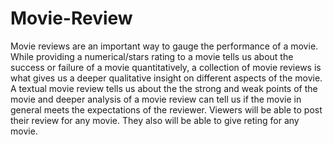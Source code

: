 # Movie-Review
 Movie reviews are an important way to gauge the performance of a movie. While providing a numerical/stars rating to a movie tells us about the success or failure of a movie quantitatively, a collection of movie reviews is what gives us a deeper qualitative insight on different aspects of the movie. A textual movie review tells us about the the strong and weak points of the movie and deeper analysis of a movie review can tell us if the movie in general meets the expectations of the reviewer. Viewers will be able to post their review for any movie. They also will be able to give reting for any movie.
